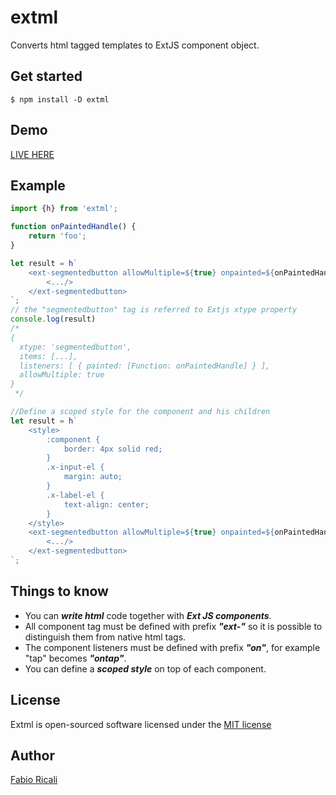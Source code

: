 # extml
Converts html tagged templates to ExtJS component object.

## Get started
```
$ npm install -D extml
```

## Demo
<a target="_blank" href="https://fiddle.sencha.com/#view/editor&fiddle/3lv6">LIVE HERE</a>

## Example
```js
import {h} from 'extml';

function onPaintedHandle() {
    return 'foo';
}

let result = h`
    <ext-segmentedbutton allowMultiple=${true} onpainted=${onPaintedHandle}>
        <.../>
    </ext-segmentedbutton>
`;
// the "segmentedbutton" tag is referred to Extjs xtype property
console.log(result)
/*
{
  xtype: 'segmentedbutton',
  items: [...],
  listeners: [ { painted: [Function: onPaintedHandle] } ],
  allowMultiple: true
}
 */

//Define a scoped style for the component and his children
let result = h`
    <style>
        :component {
            border: 4px solid red;
        }
        .x-input-el {
            margin: auto;
        }
        .x-label-el {
            text-align: center;
        }
    </style>
    <ext-segmentedbutton allowMultiple=${true} onpainted=${onPaintedHandle}>
        <.../>
    </ext-segmentedbutton>
`;
```

## Things to know
- You can ***write html*** code together with ***Ext JS components***.
- All component tag must be defined with prefix ***"ext-"*** so it is possible to distinguish them from native html tags. 
- The component listeners must be defined with prefix ***"on"***, for example "tap" becomes ***"ontap"***.
- You can define a ***scoped style*** on top of each component.

## License
Extml is open-sourced software licensed under the <a target="_blank" href="http://opensource.org/licenses/MIT">MIT license</a>

## Author
<a target="_blank" href="http://rica.li">Fabio Ricali</a>
